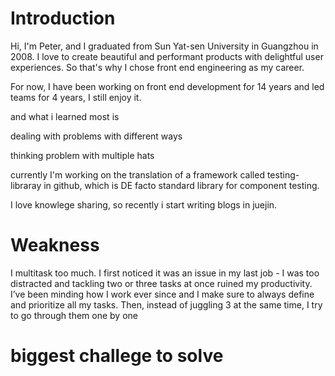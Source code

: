 # Introduction

Hi, I'm Peter, and I graduated from Sun Yat-sen University in Guangzhou in 2008. 
I love to create beautiful and performant products with delightful user experiences.
So that's why I chose front end engineering as my career.

For now, I have been working on front end development for 14 years and led teams for 4 years, I still enjoy it.

and what i learned most is 

dealing with problems with different ways

thinking problem with multiple hats

currently I'm working on the translation of a framework called testing-libraray in github, which is DE facto standard library for component testing.

I love knowlege sharing, so recently i start writing blogs in juejin. 

# Weakness

I multitask too much. I first noticed it was an issue in my last job - 
I was too distracted and tackling two or three tasks at once ruined my productivity. 
I’ve been minding how I work ever since and I make sure to always define and prioritize all my tasks. 
Then, instead of juggling 3 at the same time, I try to go through them one by one

# biggest challege to solve

